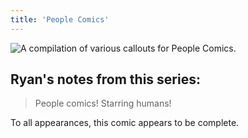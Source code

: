 ```yaml
---
title: 'People Comics'
---
```


![A compilation of various callouts for People Comics.](images/people-comics/peopletitle.jpg)

## Ryan's notes from this series:

> People comics! Starring humans!

To all appearances, this comic appears to be complete.
